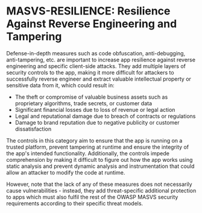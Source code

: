 # MASVS-RESILIENCE: Resilience Against Reverse Engineering and Tampering

Defense-in-depth measures such as code obfuscation, anti-debugging, anti-tampering, etc. are important to increase app resilience against reverse engineering and specific client-side attacks. They add multiple layers of security controls to the app, making it more difficult for attackers to successfully reverse engineer and extract valuable intellectual property or sensitive data from it, which could result in:

- The theft or compromise of valuable business assets such as proprietary algorithms, trade secrets, or customer data
- Significant financial losses due to loss of revenue or legal action
- Legal and reputational damage due to breach of contracts or regulations
- Damage to brand reputation due to negative publicity or customer dissatisfaction

The controls in this category aim to ensure that the app is running on a trusted platform, prevent tampering at runtime and ensure the integrity of the app's intended functionality. Additionally, the controls impede comprehension by making it difficult to figure out how the app works using static analysis and prevent dynamic analysis and instrumentation that could allow an attacker to modify the code at runtime.

However, note that the lack of any of these measures does not necessarily cause vulnerabilities - instead, they add threat-specific additional protection to apps which must also fulfil the rest of the OWASP MASVS security requirements according to their specific threat models.
